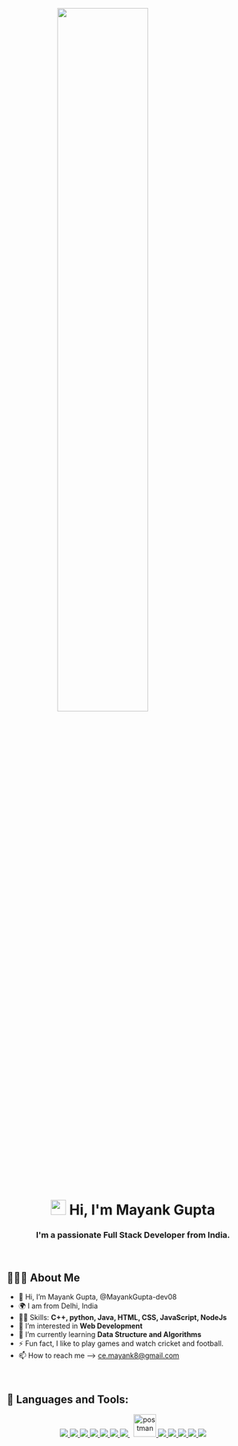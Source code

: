 <a href="#"><img width="75%" height="auto" style="display: block; width: 60%; margin-left: auto; margin-right: auto;" src="https://c.tenor.com/NOYF3f82b_gAAAAC/programmer.gif" height="175px"/><a/>

<h1 align="center"><img src="https://raw.githubusercontent.com/MartinHeinz/MartinHeinz/master/wave.gif" width="30px"> Hi, I'm Mayank Gupta</h1>
<h3 align="center" color="blue">I'm a passionate Full Stack Developer from India.</h3>


<br/>

## 👨🏻‍💻 About Me

- 👋 Hi, I’m Mayank Gupta, @MayankGupta-dev08
- 🌍 I am from Delhi, India
- 👨‍💻 Skills: **C++, python, Java, HTML, CSS, JavaScript, NodeJs**
- 👀 I’m interested in **Web Development**
- 🌱 I’m currently learning **Data Structure and Algorithms**
- ⚡ Fun fact, I like to play games and watch cricket and football.
- 📫 How to reach me --> ce.mayank8@gmail.com
<br/>

## 🚀 Languages and Tools:

<p align="center"> 
    <a href="https://www.java.com" target="_blank"> <img src="https://img.icons8.com/color/48/000000/java-coffee-cup-logo.png"/> </a>
    <a href="https://reactjs.org/" target="_blank"> <img src="https://img.icons8.com/color/48/000000/react-native.png"/> </a>
    <a href="https://developer.mozilla.org/en-US/docs/Web/JavaScript" target="_blank"> <img src="https://img.icons8.com/color/48/000000/javascript.png"/> </a> 
    <a href="https://www.w3.org/html/" target="_blank"> <img src="https://img.icons8.com/color/48/000000/html-5.png"/> </a> 
    <a href="https://www.w3schools.com/css/" target="_blank"> <img src="https://img.icons8.com/color/48/000000/css3.png"/> </a> 
<!--     <a href="https://www.w3schools.com/sass/" target="_blank"> <img src="https://img.icons8.com/ios/50/000000/sass.png"/> </a>  -->
    <a href="https://getbootstrap.com" target="_blank"> <img src="https://img.icons8.com/color/48/000000/bootstrap.png"/> </a> 
    <a style="padding-right:8px;" href="https://nodejs.org" target="_blank"> <img src="https://img.icons8.com/color/48/000000/nodejs.png"/> </a> 
<!--     <a href="https://firebase.google.com/" target="_blank"> <img src="https://img.icons8.com/color/48/000000/firebase.png"/> </a>  -->
    <a href="https://postman.com" target="_blank"> <img src="https://www.vectorlogo.zone/logos/getpostman/getpostman-icon.svg" alt="postman" width="45" height="45"/> </a>   
    <a href="https://redux.js.org" target="_blank"> <img src="https://img.icons8.com/color/48/000000/redux.png"/> </a>
<!--     <a href="https://www.typescriptlang.org/" target="_blank"> <img src="https://img.icons8.com/color/48/000000/typescript.png"/> </a> -->
    <a href="https://code.visualstudio.com/" target="_blank"> <img src="https://img.icons8.com/color/48/000000/visual-studio-code-2019.png"/> </a>
    <a href="https://www.jetbrains.com/idea/" target="_blank">    <img src="https://img.icons8.com/color/48/000000/intellij-idea.png"/> </a>
<!--     <a href="https://www.eclipse.org/" target="_blank"><img src="https://img.icons8.com/officel/48/000000/java-eclipse.png"/></a> -->
    <a href="https://www.sublimetext.com/" target="_blank"><img src="https://img.icons8.com/fluency/48/000000/sublime-text.png"/> </a>
    <a href="https://git-scm.com/" target="_blank">  <img src="https://img.icons8.com/color/48/000000/git.png"/></a>
<!--     <a href="https://figma.com" target="_blank">  <img src="https://img.icons8.com/color/48/000000/figma--v1.png"/></a> -->
</p>

<br/>

